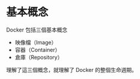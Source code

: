 # 基本概念
Docker 包括三個基本概念
* 映像檔（Image）
* 容器（Container）
* 倉庫（Repository）

理解了這三個概念，就理解了 Docker 的整個生命週期。

